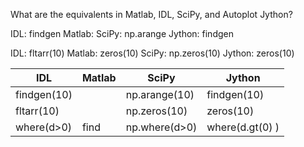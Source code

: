 What are the equivalents in Matlab, IDL, SciPy, and Autoplot Jython?

IDL: findgen
Matlab: 
SciPy: np.arange
Jython: findgen

IDL: fltarr(10)
Matlab: zeros(10)
SciPy: np.zeros(10)
Jython: zeros(10)

| IDL  | Matlab  | SciPy  | Jython  |
|---|---|---|---|
|  findgen(10) |   |  np.arange(10) | findgen(10)  |
|  fltarr(10) |   |  np.zeros(10) | zeros(10)  |
|  where(d>0) | find | np.where(d>0)  | where(d.gt(0) ) | 
